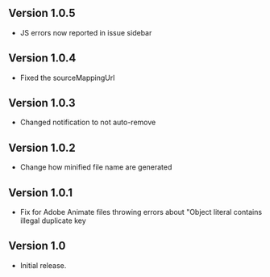 ## Version 1.0.5

* JS errors now reported in issue sidebar

## Version 1.0.4

* Fixed the sourceMappingUrl

## Version 1.0.3

* Changed notification to not auto-remove

## Version 1.0.2

* Change how minified file name are generated

## Version 1.0.1

* Fix for Adobe Animate files throwing errors about "Object literal contains illegal duplicate key

## Version 1.0

* Initial release.
